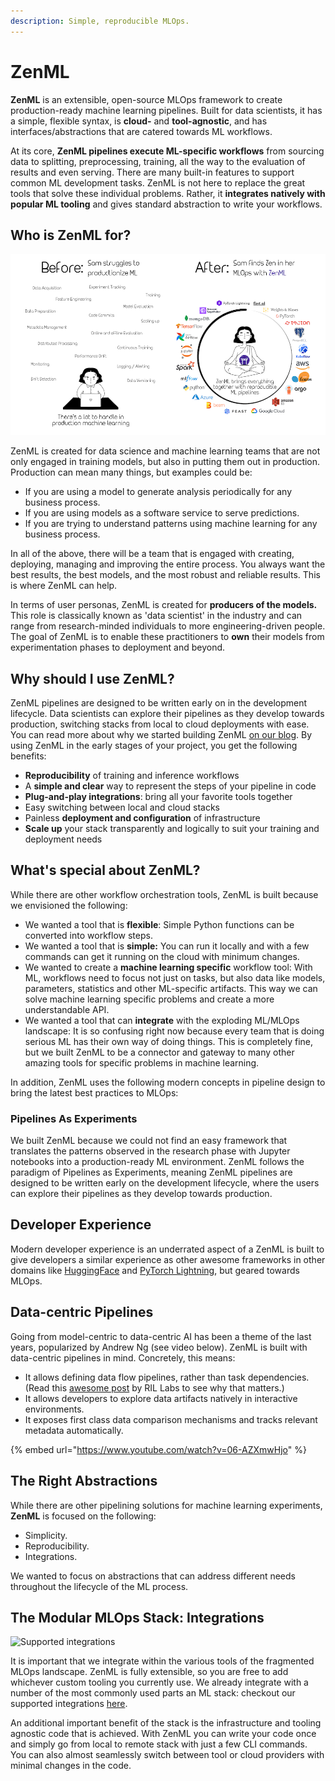```yaml
---
description: Simple, reproducible MLOps.
---
```


# ZenML

**ZenML** is an extensible, open-source MLOps framework to create production-ready machine learning pipelines. Built 
for data scientists, it has a simple, flexible syntax, is **cloud-** and **tool-agnostic**, and has 
interfaces/abstractions that are catered towards ML workflows.

At its core, **ZenML pipelines execute ML-specific workflows** from sourcing data to splitting, preprocessing,
training, all the way to the evaluation of results and even serving. There are many built-in features to support 
common ML development tasks. ZenML is not here to replace the great tools that solve these individual problems. 
Rather, it **integrates natively with popular ML tooling** and gives standard abstraction to write your workflows.

## Who is ZenML for?

![Before and after ZenML](../assets/sam-side-by-side-full-text.png)

ZenML is created for data science and machine learning teams that are not only engaged in training models, but also in 
putting them out in production. Production can mean many things, but examples could be:

* If you are using a model to generate analysis periodically for any business process.
* If you are using models as a software service to serve predictions.
* If you are trying to understand patterns using machine learning for any business process.

In all of the above, there will be a team that is engaged with creating, deploying, managing and improving the entire
process. You always want the best results, the best models, and the most robust and reliable results. This is where
ZenML can help.

In terms of user personas, ZenML is created for **producers of the models.** This role is classically known as 
'data scientist' in the industry and can range from research-minded individuals to more engineering-driven people.
The goal of ZenML is to enable these practitioners to **own** their models from experimentation phases to deployment 
and beyond.

## Why should I use ZenML?

ZenML pipelines are designed to be written early on in the development lifecycle. Data scientists can explore their 
pipelines as they develop towards production, switching stacks from local to cloud deployments with ease. You can 
read more about why we started building ZenML [on our blog](https://blog.zenml.io/why-zenml/). By using ZenML in the 
early stages of your project, you get the following benefits:

* **Reproducibility** of training and inference workflows
* A **simple and clear** way to represent the steps of your pipeline in code
* **Plug-and-play integrations**: bring all your favorite tools together
* Easy switching between local and cloud stacks
* Painless **deployment and configuration** of infrastructure
* **Scale up** your stack transparently and logically to suit your training and deployment needs

## What's special about ZenML?

While there are other workflow orchestration tools, ZenML is built because we envisioned the following:

* We wanted a tool that is **flexible**: Simple Python functions can be converted into workflow steps.
* We wanted a tool that is **simple:** You can run it locally and with a few commands can get it running on the 
cloud with minimum changes.
* We wanted to create a **machine learning specific** workflow tool: With ML, workflows need to focus not just 
on tasks, but also data like models, parameters, statistics and other ML-specific artifacts. This way we can solve 
machine learning specific problems and create a more understandable API.
* We wanted a tool that can **integrate** with the exploding ML/MLOps landscape: It is so confusing right now because 
every team that is doing serious ML has their own way of doing things. This is completely fine, but we built ZenML to 
be a connector and gateway to many other amazing tools for specific problems in machine learning.

In addition, ZenML uses the following modern concepts in pipeline design to bring the latest best practices to MLOps:

### Pipelines As Experiments

We built ZenML because we could not find an easy framework that translates the patterns observed in the research phase 
with Jupyter notebooks into a production-ready ML environment. ZenML follows the paradigm of Pipelines as Experiments, 
meaning ZenML pipelines are designed to be written early on the development lifecycle, where the users can explore 
their pipelines as they develop towards production.

## Developer Experience

Modern developer experience is an underrated aspect of a ZenML is built to give developers a similar experience as 
other awesome frameworks in other domains like [HuggingFace](https://huggingface.co) and 
[PyTorch Lightning](https://www.pytorchlightning.ai), but geared towards MLOps.

## Data-centric Pipelines

Going from model-centric to data-centric AI has been a theme of the last years, popularized by Andrew Ng 
(see video below). ZenML is built with data-centric pipelines in mind. Concretely, this means:

* It allows defining data flow pipelines, rather than task dependencies. (Read this 
[awesome post](https://web.archive.org/web/20211209192245/https://rillabs.org/posts/workflows-dataflow-not-task-deps) by RIL Labs to see why that matters.)
* It allows developers to explore data artifacts natively in interactive environments.
* It exposes first class data comparison mechanisms and tracks relevant metadata automatically.

{% embed url="https://www.youtube.com/watch?v=06-AZXmwHjo" %}

## The Right Abstractions

While there are other pipelining solutions for machine learning experiments, **ZenML** is focused on the following:

* Simplicity.
* Reproducibility.
* Integrations.

We wanted to focus on abstractions that can address different needs throughout the lifecycle of the ML process.

## The Modular MLOps Stack: Integrations

![Supported integrations](../assets/zenml-integrations.jpg)

It is important that we integrate within the various tools of the fragmented MLOps landscape. ZenML is fully 
extensible, so you are free to add whichever custom tooling you currently use. We already integrate with a number 
of the most commonly used parts an ML stack: checkout our supported integrations [here](../advanced-guide/integrations.md).

An additional important benefit of the stack is the infrastructure and tooling agnostic code that is achieved. With
ZenML you can write your code once and simply go from local to remote stack with just a few CLI commands. You can also 
almost seamlessly switch between tool or cloud providers with minimal changes in
the code. 
